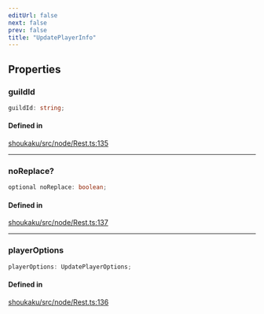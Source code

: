 ```yaml
---
editUrl: false
next: false
prev: false
title: "UpdatePlayerInfo"
---
```


## Properties

<a id="guildid" name="guildid"></a>

### guildId

```ts
guildId: string;
```

#### Defined in

[shoukaku/src/node/Rest.ts:135](https://github.com/shipgirlproject/shoukaku/blob/049b5dc536f3b28e41c5423a707d8a02ac9377a7/src/node/Rest.ts#L135)

***

<a id="noreplace" name="noreplace"></a>

### noReplace?

```ts
optional noReplace: boolean;
```

#### Defined in

[shoukaku/src/node/Rest.ts:137](https://github.com/shipgirlproject/shoukaku/blob/049b5dc536f3b28e41c5423a707d8a02ac9377a7/src/node/Rest.ts#L137)

***

<a id="playeroptions" name="playeroptions"></a>

### playerOptions

```ts
playerOptions: UpdatePlayerOptions;
```

#### Defined in

[shoukaku/src/node/Rest.ts:136](https://github.com/shipgirlproject/shoukaku/blob/049b5dc536f3b28e41c5423a707d8a02ac9377a7/src/node/Rest.ts#L136)
